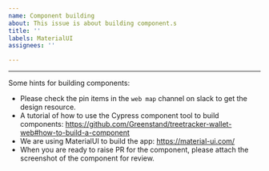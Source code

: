 ```yaml
---
name: Component building
about: This issue is about building component.s
title: ''
labels: MaterialUI
assignees: ''

---
```


---
Some hints for building components:

* Please check the pin items in the `web map` channel on slack to get the design resource.
* A tutorial of how to use the Cypress component tool to build components: 
  https://github.com/Greenstand/treetracker-wallet-web#how-to-build-a-component
* We are using MaterialUI to build the app: https://material-ui.com/
* When you are ready to raise PR for the component, please attach the screenshot of the component for review.
